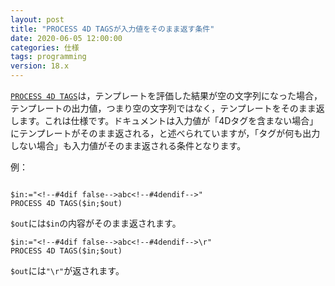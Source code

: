 ```yaml
---
layout: post
title: "PROCESS 4D TAGSが入力値をそのまま返す条件"
date: 2020-06-05 12:00:00
categories: 仕様
tags: programming
version: 18.x
---
```


[``PROCESS 4D TAGS``](https://doc.4d.com/4Dv18/4D/18/PROCESS-4D-TAGS.301-4504927.ja.html)は，テンプレートを評価した結果が空の文字列になった場合，テンプレートの出力値，つまり空の文字列ではなく，テンプレートをそのまま返します。これは仕様です。ドキュメントは入力値が「4Dタグを含まない場合」にテンプレートがそのまま返される，と述べられていますが，「タグが何も出力しない場合」も入力値がそのまま返される条件となります。

例：

```4d

$in:="<!--#4dif false-->abc<!--#4dendif-->"
PROCESS 4D TAGS($in;$out)
```

``$out``には``$in``の内容がそのまま返されます。

```4d
$in:="<!--#4dif false-->abc<!--#4dendif-->\r"
PROCESS 4D TAGS($in;$out)
```

``$out``には``"\r"``が返されます。
